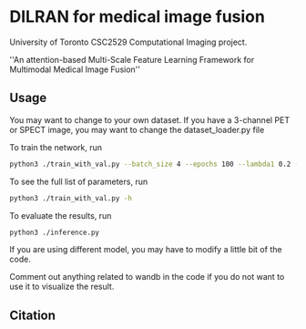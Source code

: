 # DILRAN for medical image fusion

University of Toronto CSC2529 Computational Imaging project.

''An attention-based Multi-Scale Feature Learning Framework for Multimodal Medical Image Fusion''

## Usage

You may want to change to your own dataset. If you have a 3-channel PET or SPECT image, you may want to change the dataset_loader.py file

To train the network, run
```bash
python3 ./train_with_val.py --batch_size 4 --epochs 100 --lambda1 0.2 --lambda2 0.2
```

To see the full list of parameters, run
```bash
python3 ./train_with_val.py -h
```

To evaluate the results, run
```bash
python3 ./inference.py
```
If you are using different model, you may have to modify a little bit of the code.


Comment out anything related to wandb in the code if you do not want to use it to visualize the result.


## Citation
```bibtex
```
